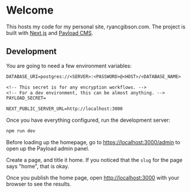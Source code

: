 # Welcome

This hosts my code for my personal site, ryancgibson.com.
The project is built with [Next.js](https://nextjs.org) and [Payload CMS]('https://payloadcms.com').

## Development

You are going to need a few environment variables:

```txt
DATABASE_URI=postgres://<SERVER>:<PASSWORD>@<HOST>/<DATABASE_NAME>

<!-- This secret is for any encryption workflows. -->
<!-- For a dev environment, this can be almost anything. -->
PAYLOAD_SECRET=

NEXT_PUBLIC_SERVER_URL=http://localhost:3000
```

Once you have everything configured, run the development server:

```bash
npm run dev
```

Before loading up the homepage, go to [https://localhost:3000/admin](https://localhost:3000/admin) to open up the Payload admin panel.

Create a page, and title it home. If you noticed that the `slug` for the page says "home", that is okay.

Once you publish the home page, open [http://localhost:3000](http://localhost:3000) with your browser to see the results.
